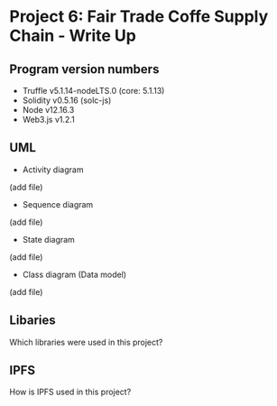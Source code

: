# Project 6: Fair Trade Coffe Supply Chain - Write Up

## Program version numbers

- Truffle v5.1.14-nodeLTS.0 (core: 5.1.13)
- Solidity v0.5.16 (solc-js)
- Node v12.16.3
- Web3.js v1.2.1

## UML 

- Activity diagram

(add file)

- Sequence diagram

(add file)

- State diagram

(add file)

- Class diagram (Data model)

(add file)

## Libaries

Which libraries were used in this project?

## IPFS

How is IPFS used in this project?
